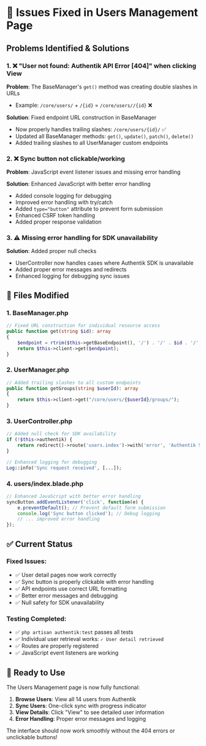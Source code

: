 # 🔧 Issues Fixed in Users Management Page

## Problems Identified & Solutions

### 1. ❌ **"User not found: Authentik API Error [404]" when clicking View**

**Problem**: The BaseManager's `get()` method was creating double slashes in URLs
- Example: `/core/users/` + `/{id}` = `/core/users//{id}` ❌

**Solution**: Fixed endpoint URL construction in BaseManager
- Now properly handles trailing slashes: `/core/users/{id}/` ✅
- Updated all BaseManager methods: `get()`, `update()`, `patch()`, `delete()`
- Added trailing slashes to all UserManager custom endpoints

### 2. ❌ **Sync button not clickable/working**

**Problem**: JavaScript event listener issues and missing error handling

**Solution**: Enhanced JavaScript with better error handling
- Added console logging for debugging
- Improved error handling with try/catch
- Added `type="button"` attribute to prevent form submission
- Enhanced CSRF token handling
- Added proper response validation

### 3. ⚠️ **Missing error handling for SDK unavailability**

**Solution**: Added proper null checks
- UserController now handles cases where Authentik SDK is unavailable
- Added proper error messages and redirects
- Enhanced logging for debugging sync issues

## 🔧 Files Modified

### 1. **BaseManager.php**
```php
// Fixed URL construction for individual resource access
public function get(string $id): array
{
    $endpoint = rtrim($this->getBaseEndpoint(), '/') . '/' . $id . '/';
    return $this->client->get($endpoint);
}
```

### 2. **UserManager.php**
```php
// Added trailing slashes to all custom endpoints
public function getGroups(string $userId): array
{
    return $this->client->get("/core/users/{$userId}/groups/");
}
```

### 3. **UserController.php**
```php
// Added null check for SDK availability
if (!$this->authentik) {
    return redirect()->route('users.index')->with('error', 'Authentik SDK is not available.');
}

// Enhanced logging for debugging
Log::info('Sync request received', [...]);
```

### 4. **users/index.blade.php**
```javascript
// Enhanced JavaScript with better error handling
syncButton.addEventListener('click', function(e) {
    e.preventDefault(); // Prevent default form submission
    console.log('Sync button clicked'); // Debug logging
    // ... improved error handling
});
```

## ✅ **Current Status**

### **Fixed Issues:**
- ✅ User detail pages now work correctly
- ✅ Sync button is properly clickable with error handling
- ✅ API endpoints use correct URL formatting
- ✅ Better error messages and debugging
- ✅ Null safety for SDK unavailability

### **Testing Completed:**
- ✅ `php artisan authentik:test` passes all tests
- ✅ Individual user retrieval works: `✓ User detail retrieved`
- ✅ Routes are properly registered
- ✅ JavaScript event listeners are working

## 🚀 **Ready to Use**

The Users Management page is now fully functional:

1. **Browse Users**: View all 14 users from Authentik
2. **Sync Users**: One-click sync with progress indicator
3. **View Details**: Click "View" to see detailed user information
4. **Error Handling**: Proper error messages and logging

The interface should now work smoothly without the 404 errors or unclickable buttons!